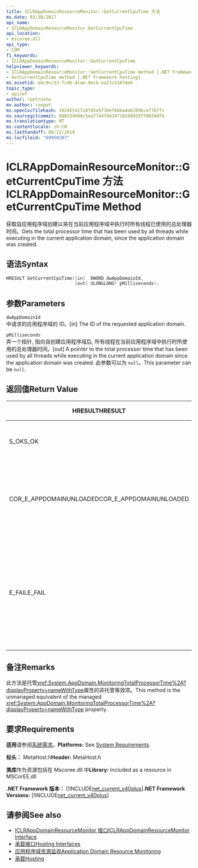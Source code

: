 ```yaml
---
title: ICLRAppDomainResourceMonitor::GetCurrentCpuTime 方法
ms.date: 03/30/2017
api_name:
- ICLRAppDomainResourceMonitor.GetCurrentCpuTime
api_location:
- mscoree.dll
api_type:
- COM
f1_keywords:
- ICLRAppDomainResourceMonitor::GetCurrentCpuTime
helpviewer_keywords:
- ICLRAppDomainResourceMonitor::GetCurrentCpuTime method [.NET Framework hosting]
- GetCurrentCpuTime method [.NET Framework hosting]
ms.assetid: ebc9cc33-fcd6-4cae-9ecb-ea21c51874e6
topic_type:
- apiref
author: rpetrusha
ms.author: ronpet
ms.openlocfilehash: 10245541718fd5e5f30ef6bba4ab289bcef767fc
ms.sourcegitcommit: 68653db98c5ea7744fd438710248935f70020dfb
ms.translationtype: MT
ms.contentlocale: zh-CN
ms.lasthandoff: 08/22/2019
ms.locfileid: "69950207"
---
```

# <a name="iclrappdomainresourcemonitorgetcurrentcputime-method"></a><span data-ttu-id="15a1c-102">ICLRAppDomainResourceMonitor::GetCurrentCpuTime 方法</span><span class="sxs-lookup"><span data-stu-id="15a1c-102">ICLRAppDomainResourceMonitor::GetCurrentCpuTime Method</span></span>
<span data-ttu-id="15a1c-103">获取自应用程序域创建以来在当前应用程序域中执行时所有线程已使用的总处理器时间。</span><span class="sxs-lookup"><span data-stu-id="15a1c-103">Gets the total processor time that has been used by all threads while executing in the current application domain, since the application domain was created.</span></span>  
  
## <a name="syntax"></a><span data-ttu-id="15a1c-104">语法</span><span class="sxs-lookup"><span data-stu-id="15a1c-104">Syntax</span></span>  
  
```cpp  
HRESULT GetCurrentCpuTime([in]  DWORD dwAppDomainId,  
                          [out] ULONGLONG* pMilliseconds);  
```  
  
## <a name="parameters"></a><span data-ttu-id="15a1c-105">参数</span><span class="sxs-lookup"><span data-stu-id="15a1c-105">Parameters</span></span>  
 `dwAppDomainId`  
 <span data-ttu-id="15a1c-106">中请求的应用程序域的 ID。</span><span class="sxs-lookup"><span data-stu-id="15a1c-106">[in] The ID of the requested application domain.</span></span>  
  
 `pMilliseconds`  
 <span data-ttu-id="15a1c-107">弄一个指针, 指向自创建应用程序域后, 所有线程在当前应用程序域中执行时所使用的总处理器时间。</span><span class="sxs-lookup"><span data-stu-id="15a1c-107">[out] A pointer to the total processor time that has been used by all threads while executing in the current application domain since the application domain was created.</span></span> <span data-ttu-id="15a1c-108">此参数可以为 `null`。</span><span class="sxs-lookup"><span data-stu-id="15a1c-108">This parameter can be `null`.</span></span>  
  
## <a name="return-value"></a><span data-ttu-id="15a1c-109">返回值</span><span class="sxs-lookup"><span data-stu-id="15a1c-109">Return Value</span></span>  
  
|<span data-ttu-id="15a1c-110">HRESULT</span><span class="sxs-lookup"><span data-stu-id="15a1c-110">HRESULT</span></span>|<span data-ttu-id="15a1c-111">描述</span><span class="sxs-lookup"><span data-stu-id="15a1c-111">Description</span></span>|  
|-------------|-----------------|  
|<span data-ttu-id="15a1c-112">S_OK</span><span class="sxs-lookup"><span data-stu-id="15a1c-112">S_OK</span></span>|<span data-ttu-id="15a1c-113">该方法已成功完成。</span><span class="sxs-lookup"><span data-stu-id="15a1c-113">The method completed successfully.</span></span>|  
|<span data-ttu-id="15a1c-114">COR_E_APPDOMAINUNLOADED</span><span class="sxs-lookup"><span data-stu-id="15a1c-114">COR_E_APPDOMAINUNLOADED</span></span>|<span data-ttu-id="15a1c-115">应用程序域已卸载或不存在。</span><span class="sxs-lookup"><span data-stu-id="15a1c-115">The application domain has been unloaded or does not exist.</span></span>|  
|<span data-ttu-id="15a1c-116">E_FAIL</span><span class="sxs-lookup"><span data-stu-id="15a1c-116">E_FAIL</span></span>|<span data-ttu-id="15a1c-117">未启用应用程序域资源监视。</span><span class="sxs-lookup"><span data-stu-id="15a1c-117">Application domain resource monitoring is not enabled.</span></span><br /><br /> <span data-ttu-id="15a1c-118">或</span><span class="sxs-lookup"><span data-stu-id="15a1c-118">-or-</span></span><br /><br /> <span data-ttu-id="15a1c-119">所有其他失败。</span><span class="sxs-lookup"><span data-stu-id="15a1c-119">All other failures.</span></span>|  
  
## <a name="remarks"></a><span data-ttu-id="15a1c-120">备注</span><span class="sxs-lookup"><span data-stu-id="15a1c-120">Remarks</span></span>  
 <span data-ttu-id="15a1c-121">此方法是托管<xref:System.AppDomain.MonitoringTotalProcessorTime%2A?displayProperty=nameWithType>属性的非托管等效项。</span><span class="sxs-lookup"><span data-stu-id="15a1c-121">This method is the unmanaged equivalent of the managed <xref:System.AppDomain.MonitoringTotalProcessorTime%2A?displayProperty=nameWithType> property.</span></span>  
  
## <a name="requirements"></a><span data-ttu-id="15a1c-122">要求</span><span class="sxs-lookup"><span data-stu-id="15a1c-122">Requirements</span></span>  
 <span data-ttu-id="15a1c-123">**适用**请参阅[系统需求](../../../../docs/framework/get-started/system-requirements.md)。</span><span class="sxs-lookup"><span data-stu-id="15a1c-123">**Platforms:** See [System Requirements](../../../../docs/framework/get-started/system-requirements.md).</span></span>  
  
 <span data-ttu-id="15a1c-124">**标头：** MetaHost.h</span><span class="sxs-lookup"><span data-stu-id="15a1c-124">**Header:** MetaHost.h</span></span>  
  
 <span data-ttu-id="15a1c-125">**类库**作为资源包括在 Mscoree.dll 中</span><span class="sxs-lookup"><span data-stu-id="15a1c-125">**Library:** Included as a resource in MSCorEE.dll</span></span>  
  
 <span data-ttu-id="15a1c-126">**.NET Framework 版本：** [!INCLUDE[net_current_v40plus](../../../../includes/net-current-v40plus-md.md)]</span><span class="sxs-lookup"><span data-stu-id="15a1c-126">**.NET Framework Versions:** [!INCLUDE[net_current_v40plus](../../../../includes/net-current-v40plus-md.md)]</span></span>  
  
## <a name="see-also"></a><span data-ttu-id="15a1c-127">请参阅</span><span class="sxs-lookup"><span data-stu-id="15a1c-127">See also</span></span>

- [<span data-ttu-id="15a1c-128">ICLRAppDomainResourceMonitor 接口</span><span class="sxs-lookup"><span data-stu-id="15a1c-128">ICLRAppDomainResourceMonitor Interface</span></span>](../../../../docs/framework/unmanaged-api/hosting/iclrappdomainresourcemonitor-interface.md)
- [<span data-ttu-id="15a1c-129">承载接口</span><span class="sxs-lookup"><span data-stu-id="15a1c-129">Hosting Interfaces</span></span>](../../../../docs/framework/unmanaged-api/hosting/hosting-interfaces.md)
- [<span data-ttu-id="15a1c-130">应用程序域资源监视</span><span class="sxs-lookup"><span data-stu-id="15a1c-130">Application Domain Resource Monitoring</span></span>](../../../standard/garbage-collection/app-domain-resource-monitoring.md)
- [<span data-ttu-id="15a1c-131">承载</span><span class="sxs-lookup"><span data-stu-id="15a1c-131">Hosting</span></span>](../../../../docs/framework/unmanaged-api/hosting/index.md)
